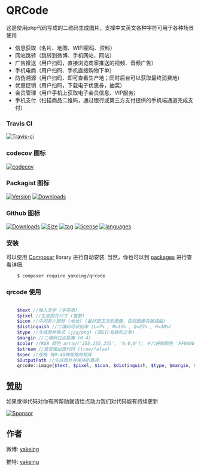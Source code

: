 # QRCode
这是使用php代码写成的二维码生成图片，支撑中文英文各种字符可用于各种场景使用

- 信息获取（名片、地图、WIFI密码、资料）
- 网站跳转（跳转到微博、手机网站、网站）
- 广告推送（用户扫码，直接浏览商家推送的视频、音频广告）
- 手机电商（用户扫码、手机直接购物下单）
- 防伪溯源（用户扫码、即可查看生产地；同时后台可以获取最终消费地)
- 优惠促销（用户扫码，下载电子优惠券，抽奖）
- 会员管理（用户手机上获取电子会员信息、VIP服务）
- 手机支付（扫描商品二维码，通过银行或第三方支付提供的手机端通道完成支付）

### Travis CI

[![Travis-ci](https://api.travis-ci.com/yakeing/QRCode.svg?branch=master)](https://travis-ci.com/yakeing/QRCode)

### codecov 图标

[![codecov](https://codecov.io/gh/yakeing/QRCode/branch/master/graph/badge.svg)](https://codecov.io/gh/yakeing/QRCode)

### Packagist 图标

[![Version](http://img.shields.io/packagist/v/yakeing/qrcode.svg)](../../releases)
[![Downloads](http://img.shields.io/packagist/dt/yakeing/qrcode.svg)](https://packagist.org/packages/yakeing/stats)

### Github 图标

[![Downloads](https://badging.now.sh/github/downloads/yakeing/QRCode?logo=github)](../../)
[![Size](https://badging.now.sh/github/size/yakeing/QRCode?logo=github)](src)
[![tag](https://badging.now.sh/github/tag/yakeing/QRCode?logo=github)](../../releases)
[![license](https://badging.now.sh/github/license/yakeing/QRCode?logo=github)](LICENSE)
[![languages](https://badging.now.sh/github/language/yakeing/QRCode?logo=github)](../../search?l=php)

### 安装

可以使用 [Composer](https://getcomposer.org) library 进行自动安装.
当然，你也可以到 [packages](https://packagist.org/packages/yakeing/qrcode) 进行查看详细.

```
    $ composer require yakeing/qrcode
```

### qrcode 使用

```php

    $text //输入文字 (字符串)
    $pixel //生成图片尺寸 (整数)
    $icon //中间的小图标 (地址) (最好是正方形图像，否则图像将被扭曲)
    $distinguish //二维码可识别率 (L=7% , M=15% , Q=25% , H=30%)
    $type //生成图片格式 (jpg/png) (因GIF有版权之争)
    $margin //二维码白边距离 (0-4)
    $color //RGB 颜色 array('255,255,255', '0,0,0'); 十六进制颜色 'FF0000,000000' (可选择RBG或十六进制的其中一种)
    $stream //是否输出源代码 (true/false)
    $spec //规格 有0-40种规格的矩阵
    $OutputPath //生成图片并保持的路径
    qrcode::image($text, $pixel, $icon, $distinguish, $type, $margin, $color, $stream, $OutputPath);
```

[赞助](https://github.com/yakeing/Documentation/blob/master/Sponsor/README.md)
---
如果觉得代码对你有所帮助就请给点动力我们对代码能有持续更新


[![Sponsor](https://badging.now.sh/static/label/Sponsor/EA4AAA?logo=heart)](https://github.com/yakeing/Documentation/blob/master/Sponsor/README.md)


作者
---

微博: [yakeing](https://weibo.com/yakeing)

推特: [yakeing](https://twitter.com/yakeing)
